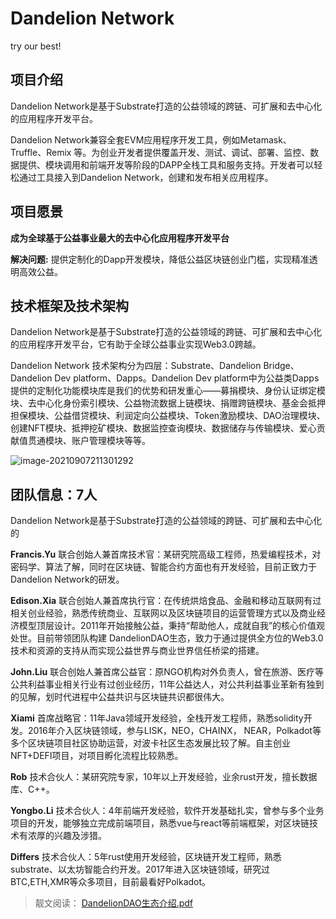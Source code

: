 # Dandelion Network
try our best!



## 项目介绍

 Dandelion Network是基于Substrate打造的公益领域的跨链、可扩展和去中心化的应用程序开发平台。

Dandelion Network兼容全套EVM应用程序开发工具，例如Metamask、Truffle、Remix 等。为创业开发者提供覆盖开发、测试、调试、部署、监控、数据提供、模块调用和前端开发等阶段的DAPP全栈工具和服务支持。开发者可以轻松通过工具接入到Dandelion Network，创建和发布相关应用程序。



## 项目愿景

**成为全球基于公益事业最大的去中心化应用程序开发平台**

**解决问题:**  提供定制化的Dapp开发模块，降低公益区块链创业门槛，实现精准透明高效公益。



## **技术框架及技术架构**

Dandelion Network是基于Substrate打造的公益领域的跨链、可扩展和去中心化的应用程序开发平台，它有助于全球公益事业实现Web3.0跨越。



Dandelion Network 技术架构分为四层：Substrate、Dandelion Bridge、Dandelion Dev platform、Dapps。Dandelion Dev platform中为公益类Dapps提供的定制化功能模块库是我们的优势和研发重心——募捐模块、身份认证绑定模块、去中心化身份索引模块、公益物流数据上链模块、捐赠跨链模块、基金会抵押担保模块、公益借贷模块、利润定向公益模块、Token激励模块、DAO治理模块、创建NFT模块、抵押挖矿模块、数据监控查询模块、数据储存与传输模块、爱心贡献值贯通模块、账户管理模块等等。

![image-20210907211301292](./README.assets/image-20210907211301292.png)



## **团队信息：7人**

Dandelion Network是基于Substrate打造的公益领域的跨链、可扩展和去中心化的

**Francis.Yu** 联合创始人兼首席技术官：某研究院高级工程师，热爱编程技术，对密码学、算法了解，同时在区块链、智能合约方面也有开发经验，目前正致力于Dandelion Network的研发。

**Edison.Xia** 联合创始人兼首席执行官：在传统烘焙食品、金融和移动互联网有过相关创业经验，熟悉传统商业、互联网以及区块链项目的运营管理方式以及商业经济模型顶层设计。2011年开始接触公益，秉持“帮助他人，成就自我”的核心价值观处世。目前带领团队构建 DandelionDAO生态，致力于通过提供全方位的Web3.0技术和资源的支持从而实现公益世界与商业世界信任桥梁的搭建。

**John.Liu** 联合创始人兼首席公益官：原NGO机构对外负责人，曾在旅游、医疗等公共利益事业相关行业有过创业经历，11年公益达人，对公共利益事业革新有独到的见解，划时代进程中公益共识与区块链共识都很伟大。

**Xiami** 首席战略官：11年Java领域开发经验，全栈开发工程师，熟悉solidity开发。2016年介入区块链领域，参与LISK，NEO，CHAINX， NEAR，Polkadot等多个区块链项目社区协助运营，对波卡社区生态发展比较了解。自主创业NFT+DEFI项目，对项目孵化流程比较熟悉。

**Rob** 技术合伙人：某研究院专家，10年以上开发经验，业余rust开发，擅长数据库、C++。

**Yongbo.Li** 技术合伙人：4年前端开发经验，软件开发基础扎实，曾参与多个业务项目的开发，能够独立完成前端项目，熟悉vue与react等前端框架，对区块链技术有浓厚的兴趣及涉猎。

**Differs** 技术合伙人：5年rust使用开发经验，区块链开发工程师，熟悉substrate、以太坊智能合约开发。2017年进入区块链领域，研究过BTC,ETH,XMR等众多项目，目前最看好Polkadot。



> 靓文阅读： [DandelionDAO生态介绍.pdf](./docs/DandelionDAO生态介绍.pdf)
